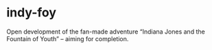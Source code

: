 # indy-foy
Open development of the fan-made adventure “Indiana Jones and the Fountain of Youth” – aiming for completion.
